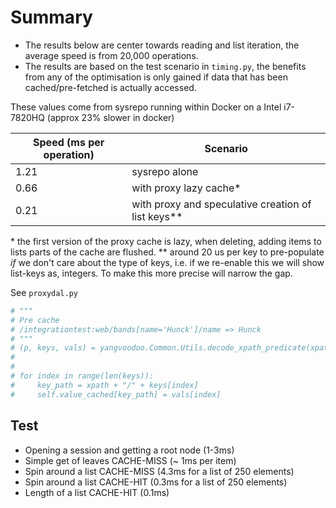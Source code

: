 # Summary

- The results below are center towards reading and list iteration, the average speed is from 20,000 operations.
- The results are based on the test scenario in `timing.py`, the benefits from any of the optimisation is only gained if data that has been cached/pre-fetched is actually accessed.


These values come from sysrepo running within Docker on a Intel i7-7820HQ (approx 23% slower in docker)


| Speed (ms per operation)     | Scenario                       |
|------------------------------|--------------------------------|
| 1.21                         | sysrepo alone                  |
| 0.66                         | with proxy lazy cache*         |
| 0.21                         | with proxy and speculative creation of list keys\** |



\* the first version of the proxy cache is lazy, when deleting, adding items to lists parts of the cache are flushed.
\** around 20 us per key to pre-populate *if* we don't care about the type of keys, i.e. if we re-enable this we will show list-keys as, integers.
To make this more precise will narrow the gap.


See `proxydal.py`

```python
# """
# Pre cache
# /integrationtest:web/bands[name='Hunck']/name => Hunck
# """
# (p, keys, vals) = yangvoodoo.Common.Utils.decode_xpath_predicate(xpath)
#
#
# for index in range(len(keys)):
#     key_path = xpath + "/" + keys[index]
#     self.value_cached[key_path] = vals[index]

```

## Test

 - Opening a session and getting a root node (1-3ms)
 - Simple get of leaves CACHE-MISS (~ 1ms per item)
 - Spin around a list CACHE-MISS (4.3ms for a list of 250 elements)
 - Spin around a list CACHE-HIT (0.3ms for a list of 250 elements)
 - Length of a list CACHE-HIT (0.1ms)
